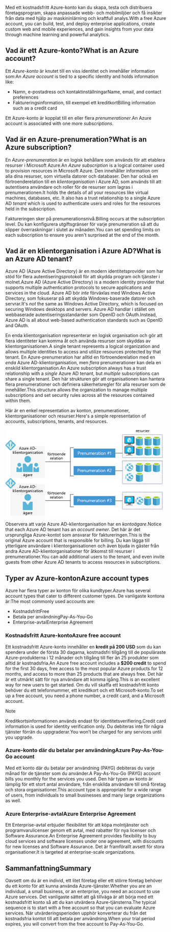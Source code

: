 <span data-ttu-id="d2f3b-101">Med ett kostnadsfritt Azure-konto kan du skapa, testa och distribuera företagsprogram, skapa anpassade webb- och mobilmiljöer och få insikter från data med hjälp av maskininlärning och kraftfull analys.</span><span class="sxs-lookup"><span data-stu-id="d2f3b-101">With a free Azure account, you can build, test, and deploy enterprise applications, create custom web and mobile experiences, and gain insights from your data through machine learning and powerful analytics.</span></span>

## <a name="what-is-an-azure-account"></a><span data-ttu-id="d2f3b-102">Vad är ett Azure-konto?</span><span class="sxs-lookup"><span data-stu-id="d2f3b-102">What is an Azure account?</span></span>

<span data-ttu-id="d2f3b-103">Ett _Azure-konto_ är knutet till en viss identitet och innehåller information som:</span><span class="sxs-lookup"><span data-stu-id="d2f3b-103">An _Azure account_ is tied to a specific identity and holds information like:</span></span>

- <span data-ttu-id="d2f3b-104">Namn, e-postadress och kontaktinställningar</span><span class="sxs-lookup"><span data-stu-id="d2f3b-104">Name, email, and contact preferences</span></span>
- <span data-ttu-id="d2f3b-105">Faktureringsinformation, till exempel ett kreditkort</span><span class="sxs-lookup"><span data-stu-id="d2f3b-105">Billing information such as a credit card</span></span>

<span data-ttu-id="d2f3b-106">Ett Azure-konto är kopplat till en eller flera _prenumerationer_.</span><span class="sxs-lookup"><span data-stu-id="d2f3b-106">An Azure account is associated with one more  _subscriptions_.</span></span>

## <a name="what-is-an-azure-subscription"></a><span data-ttu-id="d2f3b-107">Vad är en Azure-prenumeration?</span><span class="sxs-lookup"><span data-stu-id="d2f3b-107">What is an Azure subscription?</span></span>

<span data-ttu-id="d2f3b-108">En _Azure-prenumeration_ är en logisk behållare som används för att etablera resurser i Microsoft Azure.</span><span class="sxs-lookup"><span data-stu-id="d2f3b-108">An _Azure subscription_ is a logical container used to provision resources in Microsoft Azure.</span></span> <span data-ttu-id="d2f3b-109">Den innehåller information om alla dina resurser, som virtuella datorer och databaser. Den har också en förtroenderelation till en _klientorganisation_ i Azure AD, som används till att autentisera användare och roller för de resurser som lagras i prenumerationen.</span><span class="sxs-lookup"><span data-stu-id="d2f3b-109">It holds the details of all your resources like virtual machines, databases, etc. It also has a trust relationship to a single Azure AD _tenant_ which is used to authenticate users and roles for the resources held in the subscription.</span></span>

<span data-ttu-id="d2f3b-110">Faktureringen sker på prenumerationsnivå.</span><span class="sxs-lookup"><span data-stu-id="d2f3b-110">Billing occurs at the subscription level.</span></span> <span data-ttu-id="d2f3b-111">Du kan konfigurera utgiftsgränser för varje prenumeration så att du slipper överraskningar i slutet av månaden.</span><span class="sxs-lookup"><span data-stu-id="d2f3b-111">You can set spending limits on each subscription to ensure you aren't surprised at the end of the month.</span></span> 

## <a name="what-is-an-azure-ad-tenant"></a><span data-ttu-id="d2f3b-112">Vad är en klientorganisation i Azure AD?</span><span class="sxs-lookup"><span data-stu-id="d2f3b-112">What is an Azure AD tenant?</span></span>

<span data-ttu-id="d2f3b-113">Azure AD (Azure Active Directory) är en modern identitetsprovider som har stöd för flera autentiseringsprotokoll för att skydda program och tjänster i molnet.</span><span class="sxs-lookup"><span data-stu-id="d2f3b-113">Azure AD (Azure Active Directory) is a modern identity provider that supports multiple authentication protocols to secure applications and services in the cloud.</span></span> <span data-ttu-id="d2f3b-114">Azure AD bör _inte_ förväxlas med Windows Active Directory, som fokuserar på att skydda Windows-baserade datorer och servrar.</span><span class="sxs-lookup"><span data-stu-id="d2f3b-114">It's _not_ the same as Windows Active Directory, which is focused on securing Windows desktops and servers.</span></span> <span data-ttu-id="d2f3b-115">Azure AD handlar i stället om webbaserade autentiseringsstandarder som OpenID och OAuth.</span><span class="sxs-lookup"><span data-stu-id="d2f3b-115">Instead, Azure AD is all about web-based authentication standards such as OpenID and OAuth.</span></span>

<span data-ttu-id="d2f3b-116">En enda klientorganisation representerar en logisk organisation och gör att flera identiteter kan komma åt och använda resurser som skyddas av klientorganisationen.</span><span class="sxs-lookup"><span data-stu-id="d2f3b-116">A single tenant represents a logical organization and allows multiple identities to access and utilize resources protected by that tenant.</span></span> <span data-ttu-id="d2f3b-117">En Azure-prenumeration har alltid en förtroenderelation med en _enda_ Azure AD-klientorganisation, men _flera_ prenumerationer kan dela en enskild klientorganisation.</span><span class="sxs-lookup"><span data-stu-id="d2f3b-117">An Azure subscription always has a trust relationship with a _single_ Azure AD tenant, but _multiple_ subscriptions can share a single tenant.</span></span> <span data-ttu-id="d2f3b-118">Den här strukturen gör att organisationen kan hantera flera prenumerationer och definiera säkerhetsregler för alla resurser som de innehåller.</span><span class="sxs-lookup"><span data-stu-id="d2f3b-118">This structure allows the organization to manage multiple subscriptions and set security rules across all the resources contained within them.</span></span>

<span data-ttu-id="d2f3b-119">Här är en enkel representation av konton, prenumerationer, klientorganisationer och resurser.</span><span class="sxs-lookup"><span data-stu-id="d2f3b-119">Here's a simple representation of accounts, subscriptions, tenants, and resources.</span></span>

![Diagram som visar hur konton, klientorganisationer, prenumerationer och resurser fungerar tillsammans](../media/3-azure-ad-tenant.png)

<span data-ttu-id="d2f3b-121">Observera att varje Azure AD-klientorganisation har en _kontoägare_.</span><span class="sxs-lookup"><span data-stu-id="d2f3b-121">Notice that each Azure AD tenant has an _account owner_.</span></span> <span data-ttu-id="d2f3b-122">Det här är det ursprungliga Azure-kontot som ansvarar för faktureringen.</span><span class="sxs-lookup"><span data-stu-id="d2f3b-122">This is the original Azure account that is responsible for billing.</span></span> <span data-ttu-id="d2f3b-123">Du kan lägga till ytterligare användare i klientorganisationen och även bjuda in gäster från andra Azure AD-klientorganisationer för åtkomst till resurser i prenumerationer.</span><span class="sxs-lookup"><span data-stu-id="d2f3b-123">You can add additional users to the tenant, and even invite guests from other Azure AD tenants to access resources in subscriptions.</span></span>

## <a name="azure-account-types"></a><span data-ttu-id="d2f3b-124">Typer av Azure-konton</span><span class="sxs-lookup"><span data-stu-id="d2f3b-124">Azure account types</span></span>

<span data-ttu-id="d2f3b-125">Azure har flera typer av konton för olika kundtyper.</span><span class="sxs-lookup"><span data-stu-id="d2f3b-125">Azure has several account types that cater to different customer types.</span></span> <span data-ttu-id="d2f3b-126">De vanligaste kontona är:</span><span class="sxs-lookup"><span data-stu-id="d2f3b-126">The most commonly used accounts are:</span></span>

- <span data-ttu-id="d2f3b-127">Kostnadsfritt</span><span class="sxs-lookup"><span data-stu-id="d2f3b-127">Free</span></span>
- <span data-ttu-id="d2f3b-128">Betala per användning</span><span class="sxs-lookup"><span data-stu-id="d2f3b-128">Pay-As-You-Go</span></span>
- <span data-ttu-id="d2f3b-129">Enterprise-avtal</span><span class="sxs-lookup"><span data-stu-id="d2f3b-129">Enterprise Agreement</span></span>

### <a name="azure-free-account"></a><span data-ttu-id="d2f3b-130">Kostnadsfritt Azure-konto</span><span class="sxs-lookup"><span data-stu-id="d2f3b-130">Azure free account</span></span>

<span data-ttu-id="d2f3b-131">Ett kostnadsfritt Azure-konto innehåller en **kredit på 200 USD** som du kan spendera under de första 30 dagarna, kostnadsfri tillgång till de populäraste Azure-produkterna i 12 månader och tillgång till fler än 25 produkter som alltid är kostnadsfria.</span><span class="sxs-lookup"><span data-stu-id="d2f3b-131">An Azure free account includes a **$200 credit** to spend for the first 30 days, free access to the most popular Azure products for 12 months, and access to more than 25 products that are always free.</span></span> <span data-ttu-id="d2f3b-132">Det här är ett utmärkt sätt för nya användare att komma igång.</span><span class="sxs-lookup"><span data-stu-id="d2f3b-132">This is an excellent way for new users to get started.</span></span> <span data-ttu-id="d2f3b-133">Om du vill skaffa ett kostnadsfritt konto behöver du ett telefonnummer, ett kreditkort och ett Microsoft-konto.</span><span class="sxs-lookup"><span data-stu-id="d2f3b-133">To set up a free account, you need a phone number, a credit card, and a Microsoft account.</span></span>

> [!NOTE]
> <span data-ttu-id="d2f3b-134">Kreditkortsinformationen används endast för identitetsverifiering.</span><span class="sxs-lookup"><span data-stu-id="d2f3b-134">Credit card information is used for identity verification only.</span></span> <span data-ttu-id="d2f3b-135">Du debiteras inte för några tjänster förrän du uppgraderar.</span><span class="sxs-lookup"><span data-stu-id="d2f3b-135">You won’t be charged for any services until you upgrade.</span></span>

### <a name="azure-pay-as-you-go-account"></a><span data-ttu-id="d2f3b-136">Azure-konto där du betalar per användning</span><span class="sxs-lookup"><span data-stu-id="d2f3b-136">Azure Pay-As-You-Go account</span></span>

<span data-ttu-id="d2f3b-137">Med ett konto där du betalar per användning (PAYG) debiteras du varje månad för de tjänster som du använder.</span><span class="sxs-lookup"><span data-stu-id="d2f3b-137">A Pay-As-You-Go (PAYG) account bills you monthly for the services you used.</span></span> <span data-ttu-id="d2f3b-138">Den här typen av konto är lämplig för ett stort antal användare, från enskilda användare till små företag och stora organisationer.</span><span class="sxs-lookup"><span data-stu-id="d2f3b-138">This account type is appropriate for a wide range of users, from individuals to small businesses and many large organizations as well.</span></span>

### <a name="azure-enterprise-agreement"></a><span data-ttu-id="d2f3b-139">Azure Enterprise-avtal</span><span class="sxs-lookup"><span data-stu-id="d2f3b-139">Azure Enterprise Agreement</span></span>

<span data-ttu-id="d2f3b-140">Ett Enterprise-avtal erbjuder flexibilitet för att köpa molntjänster och programvarulicenser genom ett avtal, med rabatter för nya licenser och Software Assurance.</span><span class="sxs-lookup"><span data-stu-id="d2f3b-140">An Enterprise Agreement provides flexibility to buy cloud services and software licenses under one agreement, with discounts for new licenses and Software Assurance.</span></span> <span data-ttu-id="d2f3b-141">Det är framförallt avsett för stora organisationer.</span><span class="sxs-lookup"><span data-stu-id="d2f3b-141">It is targeted at enterprise-scale organizations.</span></span>

## <a name="summary"></a><span data-ttu-id="d2f3b-142">Sammanfattning</span><span class="sxs-lookup"><span data-stu-id="d2f3b-142">Summary</span></span>

<span data-ttu-id="d2f3b-143">Oavsett om du är en individ, ett litet företag eller ett större företag behöver du ett konto för att kunna använda Azure-tjänster.</span><span class="sxs-lookup"><span data-stu-id="d2f3b-143">Whether you are an individual, a small business, or an enterprise, you need an account to use Azure services.</span></span> <span data-ttu-id="d2f3b-144">Det vanligaste sättet att gå tillväga är att börja med ett kostnadsfritt konto så att du kan utvärdera Azure-tjänsterna.</span><span class="sxs-lookup"><span data-stu-id="d2f3b-144">The typical sequence is to start with a free account so that you can evaluate Azure services.</span></span> <span data-ttu-id="d2f3b-145">När utvärderingsperioden upphör konverterar du från det kostnadsfria kontot till att betala per användning.</span><span class="sxs-lookup"><span data-stu-id="d2f3b-145">When your trial period expires, you will convert from the free account to Pay-As-You-Go.</span></span>
